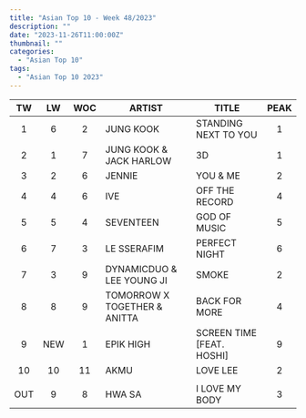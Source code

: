 ```yaml
---
title: "Asian Top 10 - Week 48/2023"
description: ""
date: "2023-11-26T11:00:00Z"
thumbnail: ""
categories:
  - "Asian Top 10"
tags:
  - "Asian Top 10 2023"
---
```

<!--more-->
|TW|LW|WOC|ARTIST|TITLE|PEAK|
|:---:|:---:|:---:|---|---|:---:|
|1|6|2|JUNG KOOK|STANDING NEXT TO YOU|1|
|2|1|7|JUNG KOOK & JACK HARLOW|3D|1|
|3|2|6|JENNIE|YOU & ME|2|
|4|4|6|IVE|OFF THE RECORD|4|
|5|5|4|SEVENTEEN|GOD OF MUSIC|5|
|6|7|3|LE SSERAFIM|PERFECT NIGHT|6|
|7|3|9|DYNAMICDUO & LEE YOUNG JI|SMOKE|2|
|8|8|9|TOMORROW X TOGETHER & ANITTA|BACK FOR MORE|4|
|9|NEW|1|EPIK HIGH|SCREEN TIME [FEAT. HOSHI]|9|
|10|10|11|AKMU|LOVE LEE|2|
| | | | | | |
|OUT|9|8|HWA SA|I LOVE MY BODY|3|
